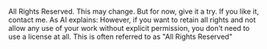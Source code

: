 All Rights Reserved.
This may change.  But for now, give it a try.  If you like it, contact me.
As AI explains:
However, if you want to retain all rights and not allow any use of your work without explicit permission, you don’t need to use a license at all.
This is often referred to as "All Rights Reserved"
